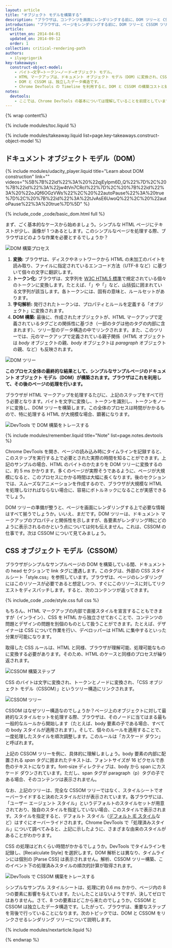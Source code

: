 ```yaml
---
layout: article
title: "オブジェクト モデルを構築する"
description: "ブラウザは、コンテンツを画面にレンダリングする前に、DOM ツリーと CSSOM ツリーを構築する必要があります。そのため、HTML と CSS の両方をできる限り早くブラウザに渡す必要があります。"
introduction: "ブラウザは、ページをレンダリングする前に、DOM ツリーと CSSOM ツリーを構築する必要があります。そのため、HTML と CSS の両方をできる限り早くブラウザに渡す必要があります。"
article:
  written_on: 2014-04-01
  updated_on: 2014-09-12
  order: 1
collection: critical-rendering-path
authors:
  - ilyagrigorik
key-takeaways:
  construct-object-model:
    - バイト→文字→トークン→ノード→オブジェクト モデル。
    - HTML マークアップは、ドキュメント オブジェクト モデル（DOM）に変換され、CSS マークアップは、CSS オブジェクト モデル（CSSOM）に変換されます。
    - DOM と CSSOM は、独立したデータ構造です。
    - Chrome DevTools の Timeline を利用すると、DOM と CSSOM の構築コストと処理コストを把握し、調査することができます。
notes:
  devtools:
    - ここでは、Chrome DevTools の基本については理解していることを前提としています。つまり、ネットワーク ウォーターフォールの取得方法やタイムラインの記録方法について理解していることが前提となります。簡単な復習が必要な場合、<a href="https://developer.chrome.com/devtools">Chrome DevTools ドキュメント</a>をご覧ください。DevTools がまったく初めての場合、Code School の <a href="http://discover-devtools.codeschool.com/">Discover DevTools</a> コースを受けることをおすすめします。
---
```

{% wrap content%}

<style>
  img, video, object {
    max-width: 100%;
  }

  img.center {
    display: block;
    margin-left: auto;
    margin-right: auto;
  }
</style>

{% include modules/toc.liquid %}

{% include modules/takeaway.liquid list=page.key-takeaways.construct-object-model %}

## ドキュメント オブジェクト モデル（DOM）

{% include modules/udacity_player.liquid title="Learn about DOM construction" link="" videos="%5B%7B%22id%22%3A%20%22qjEyIpm6D_Q%22%7D%2C%20%7B%22id%22%3A%22jw4tVn7CRcI%22%7D%2C%20%7B%22id%22%3A%20%22oJQf6OGzVWs%22%2C%20%22autoPause%22%3A%20true%7D%2C%20%7B%22id%22%3A%22tJvAsE6UwoQ%22%2C%20%22autoPause%22%3A%20true%7D%5D" %}

{% include_code _code/basic_dom.html full %}

まず、ごく基本的なケースから始めましょう。シンプルな HTML ページにテキストが少し、画像が 1 つあるとします。このシンプルなページを処理する際、ブラウザはどのような作業を必要とするでしょうか？

<img src="images/full-process.png" alt="DOM 構築プロセス">

1. **変換:** ブラウザは、ディスクやネットワークから HTML の未加工のバイトを読み取り、ファイルに指定されているエンコード方法（UTF-8 など）に基づいて個々の文字に翻訳します。
2. **トークン化:** ブラウザは、文字列を [W3C HTML5 標準](http://www.w3.org/TR/html5/)で規定されている個々のトークンに変換します。たとえば、「<html>」や「<body>」など、山括弧に囲まれている文字列が該当します。各トークンには、固有の意味と、ルールセットがあります。
3. **字句解析:** 発行されたトークンは、プロパティとルールを定義する「オブジェクト」に変換されます。
4. **DOM 構築:** 最後に、作成されたオブジェクトが、HTML マークアップで定義されているタグごとの関係性に基づき（一部のタグは他のタグの内部に含まれます）、ツリー型のデータ構造の中でリンクされます。また、このツリーでは、元のマークアップで定義されている親子関係（_HTML_ オブジェクトは _body_ オブジェクトの親、_body_ オブジェクトは _paragraph_ オブジェクトの親、など）も反映されます。

<img src="images/dom-tree.png" class="center" alt="DOM ツリー">

**このプロセス全体の最終的な結果として、シンプルなサンプルページのドキュメント オブジェクト モデル（DOM）が構築されます。ブラウザはこれを利用して、その後のページの処理を行います。**

ブラウザが HTML マークアップを処理するたびに、上記のステップをすべて行う必要となります。バイトを文字に変換し、トークンを識別し、トークンをノードに変換し、DOM ツリーを構築します。この全体のプロセスは時間がかかるもので、特に処理する HTML が大規模な場合、顕著になります。

<img src="images/dom-timeline.png" class="center" alt="DevTools で DOM 構築をトレースする">

{% include modules/remember.liquid title="Note" list=page.notes.devtools %}

Chrome DevTools を開き、ページの読み込み時にタイムラインを記録すると、このステップを実行する上で必要とされた実際の時間を知ることができます。上記のサンプルの場合、HTML のバイトのかたまりを DOM ツリーに変換するのに、約 5 ms かかります。多くのページが実際そうであるように、ページが大規模になると、このプロセスにかかる時間は大幅に長くなります。後のセクションでは、スムーズなアニメーションを作成するので、ブラウザが大規模な HTML を処理しなければならない場合に、容易にボトルネックになることが実感できるでしょう。

DOM ツリーの準備が整うと、ページを画面にレンダリングする上で必要な情報はすべて揃うでしょうか。いいえ、まだです。DOM ツリーは、ドキュメント マークアップのプロパティと関係性を示しますが、各要素がレンダリング時にどのように表示されるのかという点については何も伝えません。これは、CSSOM の仕事です。次は CSSOM について見てみましょう。

## CSS オブジェクト モデル（CSSOM）

ブラウザがシンプルなサンプルページの DOM を構築している間、ドキュメントの head セクションで link タグに遭遇します。このタグは、外部の CSS スタイルシート「style.css」を参照しています。ブラウザは、ページのレンダリングにはこのリソースが必要であると想定しつつ、すぐにこのリソースに対してリクエストをディスパッチします。すると、次のコンテンツが返ってきます。

{% include_code _code/style.css full css %}

もちろん、HTML マークアップの内部で直接スタイルを宣言することもできますが（インライン）、CSS を HTML から独立させておくことで、コンテンツの問題とデザインの問題を別個のものとして扱うことができます。たとえば、デザイナーは CSS について作業を行い、デベロッパーは HTML に集中するといった分業が可能になります。

取得した CSS ルールは、HTML と同様、ブラウザが理解可能、処理可能なものに変換する必要があります。そのため、HTML のケースと同様のプロセスが繰り返されます。

<img src="images/cssom-construction.png" class="center" alt="CSSOM 構築ステップ">

CSS のバイトは文字に変換され、トークンとノードに変換され、「CSS オブジェクト モデル（CSSOM）」というツリー構造にリンクされます。

<img src="images/cssom-tree.png" class="center" alt="CSSOM ツリー">

CSSOM はなぜツリー構造なのでしょうか？ページ上のオブジェクトに対して最終的なスタイルセットを処理する際、ブラウザは、そのノードに当てはまる最も一般的なルールから開始します（たとえば、body 要素の子である場合、すべての body スタイルが適用されます）。そして、個々のルールを適用することで、一度処理したスタイルを順次調整します。このルールは「カスケード ダウン」と呼ばれます。

上記の CSSOM ツリーを例に、具体的に理解しましょう。body 要素の内部に配置される _span_ タグに囲まれたテキストは、フォントサイズが 16 ピクセルで赤色のテキストになります。font-size ディレクティブは、body から span にカスケード ダウンされています。ただし、span タグが paragraph（p）タグの子である場合、そのコンテンツは表示されません。

なお、上記のツリーは、完全な CSSOM ツリーではなく、スタイルシートでオーバーライドすると決めたスタイルだけが表示されています。各ブラウザには、「ユーザー エージェント スタイル」というデフォルトのスタイルセットが用意されており、独自のスタイルを指定していない場合、このスタイルで表示されます。スタイルを指定すると、デフォルト スタイル（[デフォルト IE スタイル](http://www.iecss.com/)など）はすぐにオーバーライドされます。Chrome DevTools で「処理済みスタイル」について調べてみると、上記に示したように、さまざまな由来のスタイルがあることがわかります。

CSS の処理はどれくらい時間がかかるでしょうか。DevTools でタイムラインを記録し、[Recalculate Style] を選択します。DOM 解析とは異なり、タイムラインには個別の [Parse CSS] は表示されません。解析、CSSOM ツリー構築、このイベント下の処理済みスタイルの順次的計算が取得されます。

<img src="images/cssom-timeline.png" class="center" alt="DevTools で CSSOM 構築をトレースする">

シンプルなサンプル スタイルシートは、処理に約 0.6 ms かかり、ページ内の 8 つの要素に影響を与えています。たいしたことはないようですが、決してゼロではありません。さて、8 つの要素はどこから来たのでしょうか。CSSOM と CSSOM は独立したデータ構造です。したがって、ブラウザは、重要なステップを背後で行っていることになります。次のトピックでは、DOM と CSSOM をリンクさせるレンダリング ツリーについて説明します。

{% include modules/nextarticle.liquid %}

{% endwrap %}

